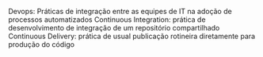 Devops: Práticas de integração entre as equipes de IT na adoção de processos automatizados
Continuous Integration: prática de desenvolvimento de integração de um repositório compartilhado
Continuous Delivery: prática de usual publicação rotineira diretamente para produção do código